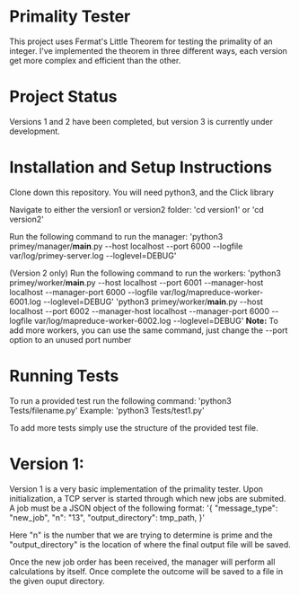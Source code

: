 # Primality Tester
This project uses Fermat's Little Theorem for testing the primality of an integer. I've implemented the theorem in three different ways, each version get more complex and efficient than the other.

# Project Status
Versions 1 and 2 have been completed, but version 3 is currently under development.

# Installation and Setup Instructions
Clone down this repository. You will need python3, and the Click library

Navigate to either the version1 or version2 folder:
'cd version1'
or
'cd version2'

Run the following command to run the manager:
'python3 primey/manager/__main__.py --host localhost --port 6000 --logfile var/log/primey-server.log --loglevel=DEBUG'

(Version 2 only) Run the following command to run the workers:
'python3 primey/worker/__main__.py --host localhost --port 6001 --manager-host localhost --manager-port 6000 --logfile var/log/mapreduce-worker-6001.log --loglevel=DEBUG'
'python3 primey/worker/__main__.py --host localhost --port 6002 --manager-host localhost --manager-port 6000 --logfile var/log/mapreduce-worker-6002.log --loglevel=DEBUG'
**Note:** To add more workers, you can use the same command, just change the --port option to an unused port number

# Running Tests
To run a provided test run the following command:
'python3 Tests/filename.py'
Example:
'python3 Tests/test1.py'

To add more tests simply use the structure of the provided test file.

# Version 1:
Version 1 is a very basic implementation of the primality tester. Upon initialization, a TCP server is started through which new jobs are submited.
A job must be a JSON object of the following format:
'{
    "message_type": "new_job",
    "n": "13",
    "output_directory": tmp_path,
}'

Here "n" is the number that we are trying to determine is prime and the "output_directory" is the location of where the final output file will be saved.

Once the new job order has been received, the manager will perform all calculations by itself. Once complete the outcome will be saved to a file in the given ouput directory.

